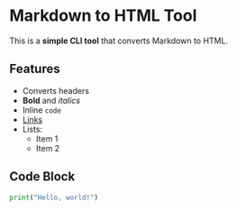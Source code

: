 # Markdown to HTML Tool

This is a **simple CLI tool** that converts Markdown to HTML.

## Features

- Converts headers
- **Bold** and *italics*
- Inline `code`
- [Links](https://example.com)
- Lists:
  - Item 1
  - Item 2

## Code Block

```python
print("Hello, world!")
